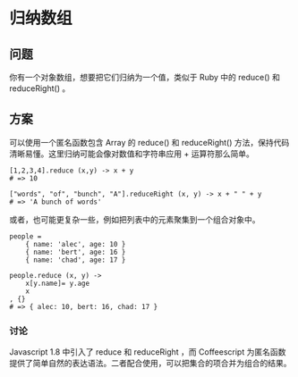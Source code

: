 # 归纳数组

## 问题
你有一个对象数组，想要把它们归纳为一个值，类似于 Ruby 中的 reduce() 和 reduceRight() 。
## 方案
可以使用一个匿名函数包含 Array 的 reduce() 和 reduceRight() 方法，保持代码清晰易懂。这里归纳可能会像对数值和字符串应用 + 运算符那么简单。
```
[1,2,3,4].reduce (x,y) -> x + y
# => 10

["words", "of", "bunch", "A"].reduceRight (x, y) -> x + " " + y
# => 'A bunch of words'
```
或者，也可能更复杂一些，例如把列表中的元素聚集到一个组合对象中。
```
people =
    { name: 'alec', age: 10 }
    { name: 'bert', age: 16 }
    { name: 'chad', age: 17 }

people.reduce (x, y) ->
    x[y.name]= y.age
    x
, {}
# => { alec: 10, bert: 16, chad: 17 }
```
### 讨论
Javascript 1.8 中引入了 reduce 和 reduceRight ，而 Coffeescript 为匿名函数提供了简单自然的表达语法。二者配合使用，可以把集合的项合并为组合的结果。


